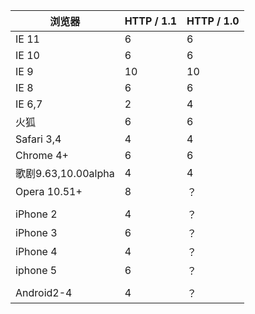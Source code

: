 | 浏览器 | HTTP / 1.1 | HTTP / 1.0 |
| --- | --- | --- |
| IE 11 | 6 | 6 |
| IE 10 | 6 | 6 |
| IE 9 | 10 | 10 |
| IE 8 | 6 | 6 |
| IE 6,7 | 2 | 4 |
| 火狐 | 6 | 6 |
| Safari 3,4 | 4 | 4 |
| Chrome 4+ | 6 | 6 |
| 歌剧9.63,10.00alpha | 4 | 4 |
| Opera 10.51+ | 8 | ？ |
|  |  |  |
| iPhone 2 | 4 | ？ |
| iPhone 3 | 6 | ？ |
| iPhone 4 | 4 | ？ |
| iphone 5 | 6 | ？ |
|  |  |  |
| Android2-4 | 4 | ？ |


